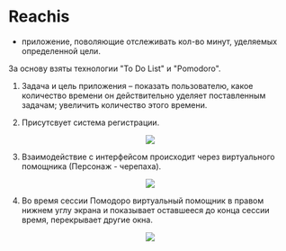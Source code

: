 # Reachis 
  - приложение, поволяющие отслеживать кол-во минут, уделяемых определенной цели.

За основу взяты технологии "To Do List" и "Pomodoro".
1.	Задача и цель приложения – показать пользователю, какое количество времени он действительно уделяет поставленным задачам; увеличить количество этого времени. 

2. Присутсвует система регистрации.
<p align="center"><img src="https://user-images.githubusercontent.com/26084557/68080534-912aa880-fe0e-11e9-8404-a6c46ec539da.png" /> </p>

3.	Взаимодействие с интерфейсом происходит через виртуального помощника (Персонаж - черепаха). 
<p align="center"><img src="https://user-images.githubusercontent.com/26084557/68080536-9851b680-fe0e-11e9-9146-b739f06ffe61.png" /> </p>

4.	Во время сессии Помодоро виртуальный помощник в правом нижнем углу экрана и показывает оставшееся до конца сессии время, перекрывает другие окна.
<p align="center"><img src="https://user-images.githubusercontent.com/26084557/68080539-9ab41080-fe0e-11e9-95b7-8fc8d3d39d10.png" /> </p>

